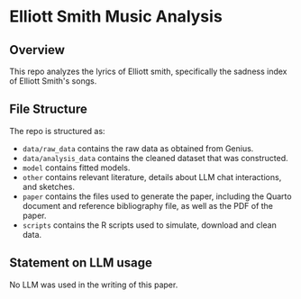 # Elliott Smith Music Analysis

## Overview

This repo analyzes the lyrics of Elliott smith, specifically the sadness index of Elliott Smith's songs.

## File Structure

The repo is structured as:

-   `data/raw_data` contains the raw data as obtained from Genius.
-   `data/analysis_data` contains the cleaned dataset that was constructed.
-   `model` contains fitted models. 
-   `other` contains relevant literature, details about LLM chat interactions, and sketches.
-   `paper` contains the files used to generate the paper, including the Quarto document and reference bibliography file, as well as the PDF of the paper. 
-   `scripts` contains the R scripts used to simulate, download and clean data.


## Statement on LLM usage

No LLM was used in the writing of this paper.
